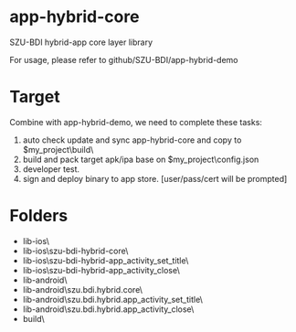 # app-hybrid-core

SZU-BDI hybrid-app core layer library

For usage, please refer to github/SZU-BDI/app-hybrid-demo

# Target

Combine with app-hybrid-demo, we need to complete these tasks:

1. auto check update and sync app-hybrid-core and copy to $my_project\build\
2. build and pack target apk/ipa base on $my_project\config.json
3. developer test.
4. sign and deploy binary to app store. [user/pass/cert will be prompted]

# Folders

* lib-ios\
* lib-ios\szu-bdi-hybrid-core\
* lib-ios\szu-bdi-hybrid-app_activity_set_title\
* lib-ios\szu-bdi-hybrid-app_activity_close\
* lib-android\
* lib-android\szu.bdi.hybrid.core\
* lib-android\szu.bdi.hybrid.app_activity_set_title\
* lib-android\szu.bdi.hybrid.app_activity_close\
* build\
